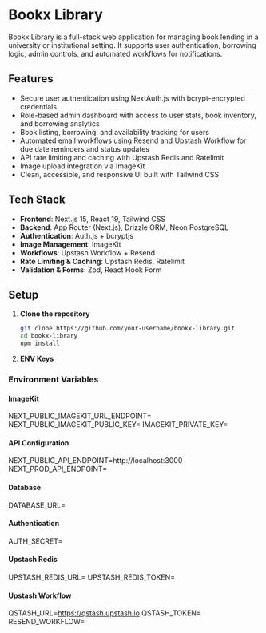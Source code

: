 # Bookx Library

Bookx Library is a full-stack web application for managing book lending in a university or institutional setting. It supports user authentication, borrowing logic, admin controls, and automated workflows for notifications.

## Features

- Secure user authentication using NextAuth.js with bcrypt-encrypted credentials
- Role-based admin dashboard with access to user stats, book inventory, and borrowing analytics
- Book listing, borrowing, and availability tracking for users
- Automated email workflows using Resend and Upstash Workflow for due date reminders and status updates
- API rate limiting and caching with Upstash Redis and Ratelimit
- Image upload integration via ImageKit
- Clean, accessible, and responsive UI built with Tailwind CSS

## Tech Stack

- **Frontend**: Next.js 15, React 19, Tailwind CSS
- **Backend**: App Router (Next.js), Drizzle ORM, Neon PostgreSQL
- **Authentication**: Auth.js + bcryptjs
- **Image Management**: ImageKit
- **Workflows**: Upstash Workflow + Resend
- **Rate Limiting & Caching**: Upstash Redis, Ratelimit
- **Validation & Forms**: Zod, React Hook Form

## Setup

1. **Clone the repository**

   ```bash
   git clone https://github.com/your-username/bookx-library.git
   cd bookx-library
   npm install

2. **ENV Keys**

### Environment Variables

#### ImageKit

NEXT_PUBLIC_IMAGEKIT_URL_ENDPOINT=
NEXT_PUBLIC_IMAGEKIT_PUBLIC_KEY=
IMAGEKIT_PRIVATE_KEY=


#### API Configuration


NEXT_PUBLIC_API_ENDPOINT=http://localhost:3000
NEXT_PROD_API_ENDPOINT=


#### Database

DATABASE_URL=


#### Authentication

AUTH_SECRET=


#### Upstash Redis

UPSTASH_REDIS_URL=
UPSTASH_REDIS_TOKEN=


#### Upstash Workflow

QSTASH_URL=https://qstash.upstash.io
QSTASH_TOKEN=
RESEND_WORKFLOW=
